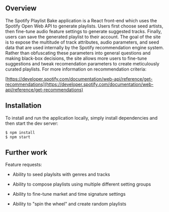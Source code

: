 ## Overview

The Spotify Playlist Bake application is a React front-end which uses the Spotify Open Web API to generate playlists. Users first choose seed artists, then fine-tune audio feature settings to generate suggested tracks. Finally, users can save the generated playlist to their account. The goal of the site is to expose the multitude of track attributes, audio parameters, and seed data that are used internally by the Spotify recommendation engine system. Rather than obfuscating these parameters into general questions and making black-box decisions, the site allows more users to fine-tune suggestions and tweak recomendation parameters to create meticulously curated playlists. For more information on recommendation criteria:

[https://developer.spotify.com/documentation/web-api/reference/get-recommendations](https://developer.spotify.com/documentation/web-api/reference/get-recommendations)

## Installation

To install and run the application locally, simply install dependencies and then start the dev server:

```
$ npm install
$ npm start
```


## Further work

Feature requests:

 - Ability to seed playlsits with genres and tracks

 - Ability to compose playlists using multiple different setting groups

 - Ability to fine-tune market and time signature settings

 - Ability to "spin the wheel" and create random playlists
